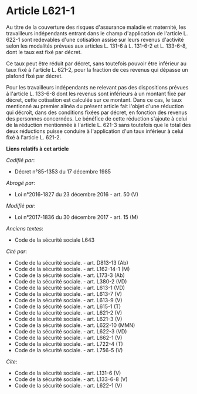 # Article L621-1

Au titre de la couverture des risques d'assurance maladie et maternité, les travailleurs indépendants entrant dans le champ
d'application de l'article L. 622-1 sont redevables d'une cotisation assise sur leurs revenus d'activité selon les modalités
prévues aux articles L. 131-6 à L. 131-6-2 et L. 133-6-8, dont le taux est fixé par décret. 

Ce taux peut être réduit par décret, sans toutefois pouvoir être inférieur au taux fixé à l'article L. 621-2, pour la
fraction de ces revenus qui dépasse un plafond fixé par décret. 

Pour les travailleurs indépendants ne relevant pas des dispositions prévues à l'article L. 133-6-8 dont les revenus sont
inférieurs à un montant fixé par décret, cette cotisation est calculée sur ce montant. Dans ce cas, le taux mentionné au
premier alinéa du présent article fait l'objet d'une réduction qui décroît, dans des conditions fixées par décret, en
fonction des revenus des personnes concernées. Le bénéfice de cette réduction s'ajoute à celui de la réduction mentionnée à
l'article L. 621-3 sans toutefois que le total des deux réductions puisse conduire à l'application d'un taux inférieur à
celui fixé à l'article L. 621-2.

**Liens relatifs à cet article**

_Codifié par_:

  - Décret n°85-1353 du 17 décembre 1985

_Abrogé par_:

  - Loi n°2016-1827 du 23 décembre 2016 - art. 50 (V)

_Modifié par_:

  - Loi n°2017-1836 du 30 décembre 2017 - art. 15 (M)

_Anciens textes_:

  - Code de la sécurité sociale L643

_Cité par_:

  - Code de la sécurité sociale. - art. D813-13 (Ab)
  - Code de la sécurité sociale. - art. L162-14-1 (M)
  - Code de la sécurité sociale. - art. L173-3 (Ab)
  - Code de la sécurité sociale. - art. L380-2 (VD)
  - Code de la sécurité sociale. - art. L613-1 (VD)
  - Code de la sécurité sociale. - art. L613-7 (V)
  - Code de la sécurité sociale. - art. L613-9 (V)
  - Code de la sécurité sociale. - art. L615-1 (T)
  - Code de la sécurité sociale. - art. L621-2 (V)
  - Code de la sécurité sociale. - art. L621-3 (V)
  - Code de la sécurité sociale. - art. L622-10 (MMN)
  - Code de la sécurité sociale. - art. L622-3 (VD)
  - Code de la sécurité sociale. - art. L662-1 (V)
  - Code de la sécurité sociale. - art. L722-4 (T)
  - Code de la sécurité sociale. - art. L756-5 (V)

_Cite_:

  - Code de la sécurité sociale. - art. L131-6 (V)
  - Code de la sécurité sociale. - art. L133-6-8 (V)
  - Code de la sécurité sociale. - art. L622-1 (V)
